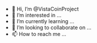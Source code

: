 - 👋 Hi, I’m @VistaCoinProject
- 👀 I’m interested in ...
- 🌱 I’m currently learning ...
- 💞️ I’m looking to collaborate on ...
- 📫 How to reach me ...

<!---
VistaCoinProject/VistaCoinProject is a ✨ special ✨ repository because its `README.md` (this file) appears on your GitHub profile.
You can click the Preview link to take a look at your changes.
--->
